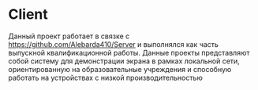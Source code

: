 # Client
Данный проект работает в связке с https://github.com/Alebarda410/Server и выполнялся как часть выпускной квалификационной работы. Данные проекты представляют собой систему для демонстрации экрана в рамках локальной сети, ориентированную на образовательные учреждения и способную работать на устройствах с низкой производительностью
